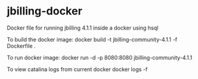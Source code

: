 # jbilling-docker
Docker file for running jbilling 4.1.1 inside a docker using hsql

To build the docker image: 
docker build -t jbilling-community-4.1.1 -f Dockerfile .

To run docker image:
docker run -d -p 8080:8080 jbilling-community-4.1.1

To view catalina logs from current docker
docker logs -f <container name>
